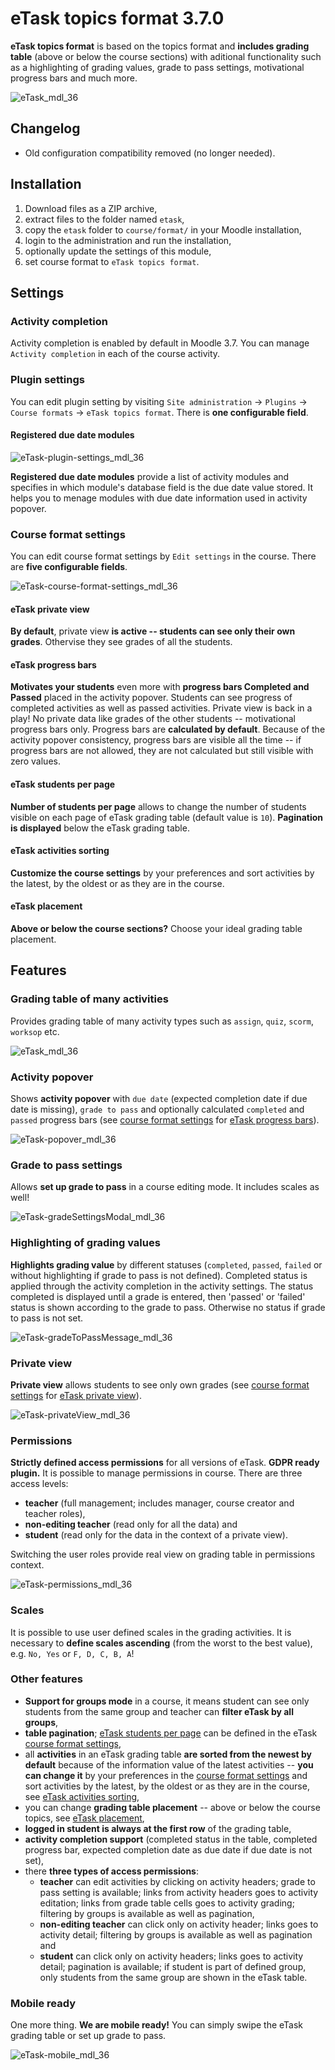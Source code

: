 # eTask topics format 3.7.0

**eTask topics format** is based on the topics format and **includes grading table** (above or below the course sections) with aditional functionality such as a highlighting of grading values, grade to pass settings, motivational progress bars and much more.

![eTask_mdl_36](https://bitbucket.org/repo/obeE8n/images/829736702-eTask_mdl_36.png)

## Changelog

- Old configuration compatibility removed (no longer needed).

## Installation

1. Download files as a ZIP archive,
2. extract files to the folder named `etask`,
3. copy the `etask` folder to `course/format/` in your Moodle installation,
4. login to the administration and run the installation,
5. optionally update the settings of this module,
6. set course format to `eTask topics format`.

## Settings

### Activity completion

Activity completion is enabled by default in Moodle 3.7. You can manage `Activity completion` in each of the course activity.

### Plugin settings

You can edit plugin setting by visiting `Site administration` -> `Plugins` -> `Course formats` -> `eTask topics format`. There is **one configurable field**.

#### Registered due date modules

![eTask-plugin-settings_mdl_36](https://bitbucket.org/repo/obeE8n/images/3581889433-eTask-pluginSettings_mdl_36.png)

**Registered due date modules** provide a list of activity modules and specifies in which module's database field is the due date value stored. It helps you to menage modules with due date information used in activity popover.

### Course format settings

You can edit course format settings by `Edit settings` in the course. There are **five configurable fields**.

![eTask-course-format-settings_mdl_36](https://bitbucket.org/repo/obeE8n/images/910644360-etask-course-format-settings.png)

#### eTask private view

**By default**, private view **is active -- students can see only their own grades**. Othervise they see grades of all the students.

#### eTask progress bars 

**Motivates your students** even more with **progress bars Completed and Passed** placed in the activity popover. Students can see progress of completed activities as well as passed activities. Private view is back in a play! No private data like grades of the other students -- motivational progress bars only. Progress bars are **calculated by default**. Because of the activity popover consistency, progress bars are visible all the time -- if progress bars are not allowed, they are not calculated but still visible with zero values.

#### eTask students per page

**Number of students per page** allows to change the number of students visible on each page of eTask grading table (default value is `10`). **Pagination is displayed** below the eTask grading table.

#### eTask activities sorting

**Customize the course settings** by your preferences and sort activities by the latest, by the oldest or as they are in the course.

#### eTask placement

**Above or below the course sections?** Choose your ideal grading table placement.

## Features

### Grading table of many activities

Provides grading table of many activity types such as `assign`, `quiz`, `scorm`, `worksop` etc.

![eTask_mdl_36](https://bitbucket.org/repo/obeE8n/images/829736702-eTask_mdl_36.png)

### Activity popover

Shows **activity popover** with `due date` (expected completion date if due date is missing), `grade to pass` and optionally calculated `completed` and `passed` progress bars (see [course format settings](#markdown-header-course-format-settings) for [eTask progress bars](#markdown-header-etask-progress-bars)).

![eTask-popover_mdl_36](https://bitbucket.org/repo/obeE8n/images/3020990510-eTask-popover_mdl_362.png)

### Grade to pass settings

Allows **set up grade to pass** in a course editing mode. It includes scales as well!

![eTask-gradeSettingsModal_mdl_36](https://bitbucket.org/repo/obeE8n/images/3212550979-eTask-gradeSettingsModal_mdl_36.png)

### Highlighting of grading values

**Highlights grading value** by different statuses (`completed`, `passed`, `failed` or without highlighting if grade to pass is not defined). Completed status is applied through the activity completion in the activity settings. The status completed is displayed until a grade is entered, then 'passed' or 'failed' status is shown according to the grade to pass. Otherwise no status if grade to pass is not set.

![eTask-gradeToPassMessage_mdl_36](https://bitbucket.org/repo/obeE8n/images/2349476036-eTask-gradeToPassMessage_mdl_36.png)

### Private view

**Private view** allows students to see only own grades (see [course format settings](#markdown-header-course-format-settings) for [eTask private view](#markdown-header-etask-private-view)).

![eTask-privateView_mdl_36](https://bitbucket.org/repo/obeE8n/images/190471794-eTask-privateView_mdl_36.png)

### Permissions

**Strictly defined access permissions** for all versions of eTask. **GDPR ready plugin.** It is possible to manage permissions in course. There are three access levels:

- **teacher** (full management; includes manager, course creator and teacher roles),
- **non-editing teacher** (read only for all the data) and
- **student** (read only for the data in the context of a private view).

Switching the user roles provide real view on grading table in permissions context.

![eTask-permissions_mdl_36](https://bitbucket.org/repo/obeE8n/images/1154170442-eTask-permissions_mdl_36.png)

### Scales

It is possible to use user defined scales in the grading activities. It is necessary to **define scales ascending** (from the worst to the best value), e.g. `No, Yes` or `F, D, C, B, A`!

### Other features

- **Support for groups mode** in a course, it means student can see only students from the same group and teacher can **filter eTask by all groups**,
- **table pagination**; [eTask students per page](#markdown-header-etask-students-per-page) can be defined in the eTask [course format settings](#markdown-header-course-format-settings),
- all **activities** in an eTask grading table **are sorted from the newest by default** because of the information value of the latest activities -- **you can change it** by your preferences in the [course format settings](#markdown-header-course-format-settings) and sort activities by the latest, by the oldest or as they are in the course, see [eTask activities sorting](#markdown-header-etask-activities-sorting),
- you can change **grading table placement** -- above or below the course topics, see [eTask placement](#markdown-header-etask-placement),
- **logged in student is always at the first row** of the grading table,
- **activity completion support** (completed status in the table, completed progress bar, expected completion date as due date if due date is not set),
- there **three types of access permissions**:
    - **teacher** can edit activities by clicking on activity headers; grade to pass setting is available; links from activity headers goes to activity editation; links from grade table cells goes to activity grading; filtering by groups is available as well as pagination,
    - **non-editing teacher** can click only on activity header; links goes to activity detail; filtering by groups is available as well as pagination and
    - **student** can click only on activity headers; links goes to activity detail; pagination is available; if student is part of defined group, only students from the same group are shown in the eTask table.

### Mobile ready

One more thing. **We are mobile ready!** You can simply swipe the eTask grading table or set up grade to pass.

![eTask-mobile_mdl_36](https://bitbucket.org/repo/obeE8n/images/1893259122-eTask-mobile_mdl_36.png)
